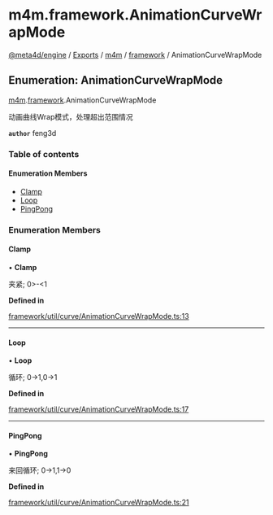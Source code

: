 # m4m.framework.AnimationCurveWrapMode

[@meta4d/engine](../) / [Exports](../modules/) / [m4m](../modules/m4m.md) / [framework](../modules/m4m.framework.md) / AnimationCurveWrapMode

## Enumeration: AnimationCurveWrapMode

[m4m](../modules/m4m.md).[framework](../modules/m4m.framework.md).AnimationCurveWrapMode

动画曲线Wrap模式，处理超出范围情况

**`author`** feng3d

### Table of contents

#### Enumeration Members

* [Clamp](m4m.framework.AnimationCurveWrapMode.md#clamp)
* [Loop](m4m.framework.AnimationCurveWrapMode.md#loop)
* [PingPong](m4m.framework.AnimationCurveWrapMode.md#pingpong)

### Enumeration Members

#### Clamp

• **Clamp**

夹紧; 0>-<1

**Defined in**

[framework/util/curve/AnimationCurveWrapMode.ts:13](https://github.com/meta4d-me/meta4d-engine/blob/cf6bfe6/src/framework/util/curve/AnimationCurveWrapMode.ts#L13)

***

#### Loop

• **Loop**

循环; 0->1,0->1

**Defined in**

[framework/util/curve/AnimationCurveWrapMode.ts:17](https://github.com/meta4d-me/meta4d-engine/blob/cf6bfe6/src/framework/util/curve/AnimationCurveWrapMode.ts#L17)

***

#### PingPong

• **PingPong**

来回循环; 0->1,1->0

**Defined in**

[framework/util/curve/AnimationCurveWrapMode.ts:21](https://github.com/meta4d-me/meta4d-engine/blob/cf6bfe6/src/framework/util/curve/AnimationCurveWrapMode.ts#L21)
